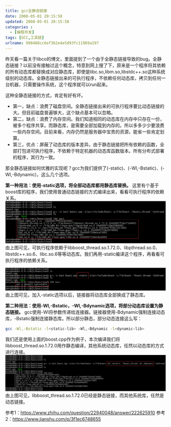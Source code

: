 ```yaml
---
title: gcc全静态链接
date: 2008-05-01 20:15:58
updated: 2008-05-01 20:15:58
categories : 
  - [编程开发]
tags: [GCC,工具链]
urlname: 998488cc6ef362e4e5d93fc11969a197
---
```

昨天看一篇关于libco的博文，里面提到了一个由于全静态链接导致的bug。全静态链接？以前没有接触过这个概念，特意到网上搜了下，原来是一个程序将其依赖的所有动态库都替换成对应静态库，即使是libc.so,libm.so,libstdc++.so这种系统级别的动态库。全静态链接出来的可执行程序，不依赖任何动态库，拷贝到任何一台机器，只需要操作系统，这个程序就可以run起来。

这种全静态链接的方式，肯定有好有坏。
* 第一，缺点：浪费了磁盘空间。全静态链接出来的可执行程序要比动态链接的大。但目前磁盘普遍够大，这个缺点基本可以忽略。
* 第二，缺点：浪费了内存空间。我们知道相同的动态库在内存中只存在一份，被多个程序共享。而静态库，是需要全部加载到内存的。所以多多少少要浪费一些内存空间。目前来看，内存仍然是服务器中宝贵的资源，能省一些肯定划算。
* 第三，优点：屏蔽了动态库的版本差异。由于静态链接把所有依赖的函数，全部打包进可执行程序，不依赖于特定机器的动态库函数版本。所有分布式部署的程序，其行为一致。

那全静态链接如何优雅的实现呢？gcc为我们提供了(-static)、(-Wl,-Bstatic)、(-Wl,-Bdynamic)，这么几个选项。

<strong>第一种用法：使用-static选项，将全部动态库都用静态库替换。</strong>
这里有个基于boost库的程序，我们使用普通动态链接的方式编译出来，看看可执行程序的依赖关系。
![](/images/998488cc6ef362e4e5d93fc11969a197/1.png)由上图可见，可执行程序依赖于libboost_thread.so.1.72.0、libpthread.so.0、libstdc++.so.6、libc.so.6等等动态库。我们再用-static编译这个程序，再看看可执行程序的依赖关系。

<p>

![](/images/998488cc6ef362e4e5d93fc11969a197/2.png)由上图可见，加入-static选项以后，链接器将动态库全部换成了静态库。


<strong>第二种用法：使用-Wl,-Bstatic，-Wl,-Bdynamic选项，将部分动态库设置为静态链接。</strong>
gcc使用-Wl将参数传递给连接器。链接器使用-Bdynamic强制连接动态库，-Bstatic强制连接静态库。所以部分静态，部分动态连接这么写：
``` bash
gcc -Wl,-Bstatic -l<static-lib> -Wl,-Bdynamic -l<dynamic-lib>
```
我们还是使用上面的boost.cpp作为例子，本次编译我们将libboost_thread.so.1.72.0用作静态编译，其他系统动态库，任然以动态库的方式进行连接。
![](/images/998488cc6ef362e4e5d93fc11969a197/3.png)由上图可见，libboost_thread.so.1.72.0已经是静态链接，而其他系统库，任然是动态链接。

参考1：https://www.zhihu.com/question/22940048/answer/222625910
参考2：https://www.jianshu.com/p/3f1ec6748655